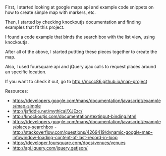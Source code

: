 First, I started looking at google maps api and example code snippets on how to create simple map with markers, etc. 

Then, I started by checking knockoutjs documentation and finding examples that fit this project.

I found a code example that binds the search box with the list view, using knockoutjs.

After all of the above, I started puttting these pieces together to create the map.

Also, I used foursquare api and jQuery ajax calls to request places around an specific location. 

If you want to check it out, go to http://mccc86.github.io/map-project

Resources:
- https://developers.google.com/maps/documentation/javascript/examples/map-simple
- http://jsfiddle.net/mythical/XJEzc/ 
- http://knockoutjs.com/documentation/textinput-binding.html
- https://developers.google.com/maps/documentation/javascript/examples/places-searchbox
-http://stackoverflow.com/questions/4269419/dynamic-google-map-infowindow-loading-content-of-last-record-in-loop
- https://developer.foursquare.com/docs/venues/venues
- http://api.jquery.com/jquery.getjson/
